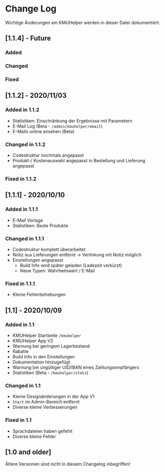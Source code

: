 # Change Log

Wichtige Änderungen am KMUHelper werden in dieser Datei dokumentiert.

## [1.1.4] - Future

### Added

### Changed

### Fixed

## [1.1.2] - 2020/11/03

### Added in 1.1.2

- Statistiken: Einschränkung der Ergebnisse mit Parametern
- E-Mail Log (Beta - `/admin/kmuhelper/email`)
- E-Mails online ansehen (Beta)

### Changed in 1.1.2

- Codestruktur nochmals angepasst
- Produkt-/ Kostenauswahl angepasst in Bestellung und Lieferung angepasst

### Fixed in 1.1.2

## [1.1.1] - 2020/10/10

### Added in 1.1.1

- E-Mail Vorlage
- Statistiken: Beste Produkte

### Changed in 1.1.1

- Codestruktur komplett überarbeitet
- Notiz aus Lieferungen entfernt -> Verlinkung mit Notiz möglich
- Einstellungen angepasst
  - Build Info wird später geladen (Ladezeit verkürzt)
  - Neue Typen: Wahrheitswert / E-Mail

### Fixed in 1.1.1

- Kleine Fehlerbehebungen

## [1.1] - 2020/10/09

### Added in 1.1

- KMUHelper Startseite `/kmuhelper`
- KMUHelper App V2
- Warnung bei geringem Lagerbestand
- Rabatte
- Build Info in den Einstellungen
- Dokumentation hinzugefügt
- Warnung bei ungültiger UID/IBAN eines Zahlungsempfängers
- Statistiken (Beta - `/kmuhelper/stats`)

### Changed in 1.1

- Kleine Designänderungen in der App V1
- `Start` im Admin-Bereich entfernt
- Diverse kleine Verbesserungen

### Fixed in 1.1

- Sprachdateien haben gefehlt
- Diverse kleine Fehler

## [1.0 and older]

Ältere Versionen sind nicht in diesem Changelog inbegriffen!
